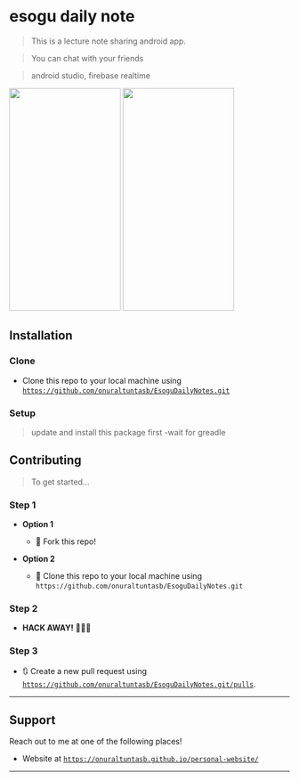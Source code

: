 
# esogu daily note

> This is a lecture note sharing android app.

> You can chat with your friends

> android studio, firebase realtime

<img src="https://user-images.githubusercontent.com/53194850/91460195-34faae80-e890-11ea-8c6d-fd4c6c043523.jpg" data-canonical-src="https://user-images.githubusercontent.com/53194850/91460195-34faae80-e890-11ea-8c6d-fd4c6c043523.jpg" width="200" height="400" />


<img src="https://user-images.githubusercontent.com/53194850/91460200-36c47200-e890-11ea-8fd6-09f9dc89bbd2.jpg" data-canonical-src="https://user-images.githubusercontent.com/53194850/91460200-36c47200-e890-11ea-8fd6-09f9dc89bbd2.jpg" width="200" height="400" />



## Installation

### Clone

- Clone this repo to your local machine using <a href="https://github.com/onuraltuntasb/EsoguDailyNotes.git" target="_blank">`https://github.com/onuraltuntasb/EsoguDailyNotes.git`</a>

### Setup

> update and install this package first
-wait for greadle

## Contributing

> To get started...

### Step 1

- **Option 1**
    - 🍴 Fork this repo!

- **Option 2**
    - 👯 Clone this repo to your local machine using `https://github.com/onuraltuntasb/EsoguDailyNotes.git`

### Step 2

- **HACK AWAY!** 🔨🔨🔨

### Step 3

- 🔃 Create a new pull request using <a href="https://github.com/onuraltuntasb/EsoguDailyNotes.git/pulls" target="_blank">`https://github.com/onuraltuntasb/EsoguDailyNotes.git/pulls`</a>.

---
## Support

Reach out to me at one of the following places!

- Website at <a href="https://onuraltuntasb.github.io/personal-website/" target="_blank">`https://onuraltuntasb.github.io/personal-website/`</a>
---


